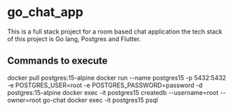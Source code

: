 # go_chat_app
This is a full stack project for a room based chat application the tech stack of this project is Go lang, Postgres and Flutter.

## Commands to execute
docker pull postgres:15-alpine
docker run --name postgres15 -p 5432:5432 -e POSTGRES_USER=root -e POSTGRES_PASSWORD=password -d postgres:15-alpine
docker exec -it postgres15 createdb --username=root --owner=root go-chat
docker exec -it postgres15 psql